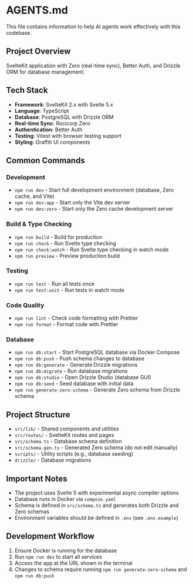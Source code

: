 # AGENTS.md

This file contains information to help AI agents work effectively with this codebase.

## Project Overview

SvelteKit application with Zero (real-time sync), Better Auth, and Drizzle ORM for database management.

## Tech Stack

- **Framework**: SvelteKit 2.x with Svelte 5.x
- **Language**: TypeScript
- **Database**: PostgreSQL with Drizzle ORM
- **Real-time Sync**: Rocicorp Zero
- **Authentication**: Better Auth
- **Testing**: Vitest with browser testing support
- **Styling**: Graffiti UI components

## Common Commands

### Development
- `npm run dev` - Start full development environment (database, Zero cache, and Vite)
- `npm run dev:app` - Start only the Vite dev server
- `npm run dev:zero` - Start only the Zero cache development server

### Build & Type Checking
- `npm run build` - Build for production
- `npm run check` - Run Svelte type checking
- `npm run check:watch` - Run Svelte type checking in watch mode
- `npm run preview` - Preview production build

### Testing
- `npm run test` - Run all tests once
- `npm run test:unit` - Run tests in watch mode

### Code Quality
- `npm run lint` - Check code formatting with Prettier
- `npm run format` - Format code with Prettier

### Database
- `npm run db:start` - Start PostgreSQL database via Docker Compose
- `npm run db:push` - Push schema changes to database
- `npm run db:generate` - Generate Drizzle migrations
- `npm run db:migrate` - Run database migrations
- `npm run db:studio` - Open Drizzle Studio (database GUI)
- `npm run db:seed` - Seed database with initial data
- `npm run generate-zero-schema` - Generate Zero schema from Drizzle schema

## Project Structure

- `src/lib/` - Shared components and utilities
- `src/routes/` - SvelteKit routes and pages
- `src/schema.ts` - Database schema definition
- `src/schema.gen.ts` - Generated Zero schema (do not edit manually)
- `scripts/` - Utility scripts (e.g., database seeding)
- `drizzle/` - Database migrations

## Important Notes

- The project uses Svelte 5 with experimental async compiler options
- Database runs in Docker via `compose.yaml`
- Schema is defined in `src/schema.ts` and generates both Drizzle and Zero schemas
- Environment variables should be defined in `.env` (see `.env.example`)

## Development Workflow

1. Ensure Docker is running for the database
2. Run `npm run dev` to start all services
3. Access the app at the URL shown in the terminal
4. Changes to schema require running `npm run generate-zero-schema` and `npm run db:push`
